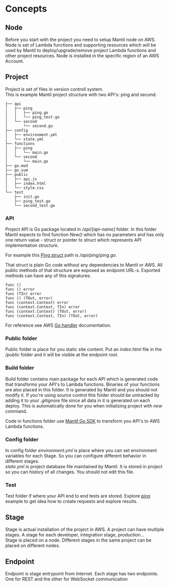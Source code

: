 # Concepts

## Node

Before you start with the project you need to setup Mantil node on AWS. Node is
set of Lambda functions and supporting resources which will be used by Mantil to
deploy/upgrade/remove project Lambda functions and other project resources. Node
is installed in the specific region of an AWS Account.

## Project

Project is set of files in version controll system.  
This is example Mantil project structure with two API's: ping and second.

```
├── api
│   ├── ping
│   │   ├── ping.go
│   │   └── ping_test.go
│   └── second
│       └── second.go
├── config
│   ├── environment.yml
│   └── state.yml
├── functions
│   ├── ping
│   │   └── main.go
│   └── second
│       └── main.go
├── go.mod
├── go.sum
├── public
│   ├── api.js
│   ├── index.html
│   └── style.css
└── test
    ├── init.go
    ├── ping_test.go
    └── second_test.go
```


### API

Project API is Go package located in _/api/[api-name]_ folder.
In this folder Mantil expects to find function _New()_ which has no parameters and has only one return value - struct or pointer to struct which represents API implementation structure.

For example this [Ping struct](https://github.com/mantil-io/template-ping/blob/master/api/ping/ping.go#L9) path is _/api/ping/ping.go_.

That struct is plain Go code without any dependencies to Mantil or AWS. All public methods of that structure are exposed as endpoint URL-s. Exported methods can have any of this signatures:

```
func ()
func () error
func (TIn) error
func () (TOut, error)
func (context.Context) error
func (context.Context, TIn) error
func (context.Context) (TOut, error)
func (context.Context, TIn) (TOut, error)
```

For reference see AWS
[Go handler](https://docs.aws.amazon.com/lambda/latest/dg/golang-handler.html)
documentation.

### Public folder

Public folder is place for you static site content. Put an _index.html_ file in
the _/public_ folder and it will be visible at the endpoint root.

### Build folder

Build folder contains main package for each API which is generated code that transforms your API's to Lambda
functions. Binaries of your functions are also placed in this folder. It is generated by Mantil and you should not modify it.
If you're using source control this folder should be untracked by adding it to your _.gitignore_ file since all data in it is generated on each deploy. This is automatically done for you when initializing project with _new_ command.

Code in functions folder use [Mantil Go
SDK](https://github.com/mantil-io/mantil.go) to transform you API's to AWS
Lambda functions.

### Config folder

In config folder _environment.yml_ is place where you can set environment
variables for each Stage. So you can configure different behavior in different
stages.  
_state.yml_ is project database file maintained by Mantil. It is stored in project
so you can history of all changes. You should not edit this file.

### Test

Test folder if where your API end to end tests are stored. Explore [ping](https://github.com/mantil-io/template-ping/blob/master/test/ping_test.go) example
to get idea how to create requests and explore results.


## Stage

Stage is actual installation of the project in AWS. A project can have
multiple stages. A stage for each developer, integration stage, production...  
Stage is placed on a node. Different stages in the same project can be placed on
different nodes.

## Endpoint

Endpoint is stage entrypoint from Internet. Each stage has two endpoints. One for
REST and the other for WebSocket communication

